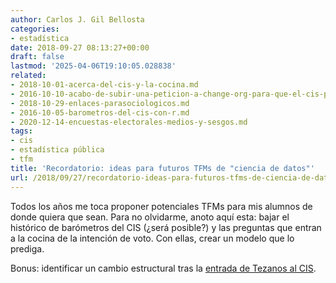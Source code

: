 ```yaml
---
author: Carlos J. Gil Bellosta
categories:
- estadística
date: 2018-09-27 08:13:27+00:00
draft: false
lastmod: '2025-04-06T19:10:05.028838'
related:
- 2018-10-01-acerca-del-cis-y-la-cocina.md
- 2016-10-10-acabo-de-subir-una-peticion-a-change-org-para-que-el-cis-publique-sus-microdatos-en-formato-reutilizable.md
- 2018-10-29-enlaces-parasociologicos.md
- 2016-10-05-barometros-del-cis-con-r.md
- 2020-12-14-encuestas-electorales-medios-y-sesgos.md
tags:
- cis
- estadística pública
- tfm
title: 'Recordatorio: ideas para futuros TFMs de "ciencia de datos"'
url: /2018/09/27/recordatorio-ideas-para-futuros-tfms-de-ciencia-de-datos/
---
```


Todos los años me toca proponer potenciales TFMs para mis alumnos de donde quiera que sean. Para no olvidarme, anoto aquí esta: bajar el histórico de barómetros del CIS (¿será posible?) y las preguntas que entran a la cocina de la intención de voto. Con ellas, crear un modelo que lo prediga.

Bonus: identificar un cambio estructural tras la [entrada de Tezanos al CIS](https://www.elconfidencial.com/espana/2018-06-29/pedro-sanchez-sociologo-cabecera-cis-exjefe-gabinete-correos_1586196/).